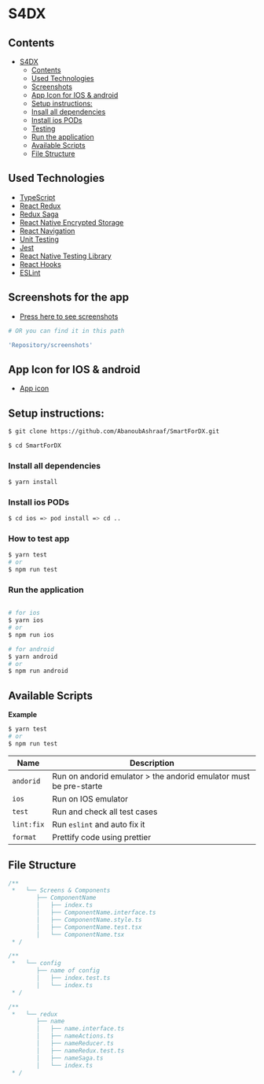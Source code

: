 # S4DX

## Contents

- [S4DX](#s4dx)
  - [Contents](#contents)
  - [Used Technologies](#used-technologies)
  - [Screenshots](#screenshots-for-the-app)
  - [App Icon for IOS & android](#app-icon-for-ios--android)
  - [Setup instructions:](#setup-instructions)
  - [Insall all dependencies](#install-all-dependencies)
  - [Install ios PODs](#install-ios-pods)
  - [Testing](#how-to-test-app)
  - [Run the application](#run-the-application)
  - [Available Scripts](#available-scripts)
  - [File Structure](#file-structure)




## Used Technologies

- [TypeScript](https://reactnative.dev/docs/typescript)
- [React Redux](https://react-redux.js.org/)
- [Redux Saga](https://redux-saga.js.org/)
- [React Native Encrypted Storage](https://www.npmjs.com/package/react-native-encrypted-storage)
- [React Navigation](https://reactnavigation.org/docs/getting-started)
- [Unit Testing](https://reactnative.dev/docs/testing-overview)
- [Jest](https://jestjs.io)
- [React Native Testing Library](https://callstack.github.io/react-native-testing-library/)
- [React Hooks](https://reactjs.org/docs/hooks-overview.html)
- [ESLint](https://eslint.org/)


## Screenshots for the app
- [Press here to see screenshots](https://github.com/AbanoubAshraaf/SmartForDX/tree/implement-order-module/screenshots)

```bash
# OR you can find it in this path

'Repository/screenshots'
```
## App Icon for IOS & android

- [App icon](https://www.google.com/search?q=s4dx+image&tbm=isch&ved=2ahUKEwjT5peOivT3AhWPaPEDHXQKBJoQ2-cCegQIABAA&oq=s4dx+image&gs_lcp=CgNpbWcQAzIECCMQJzoICAAQgAQQsQM6BQgAEIAEOgQIABATOggIABAeEAUQE1CwBljgFWDRGmgAcAB4AIAB0wGIAeIOkgEFMC45LjKYAQCgAQGqAQtnd3Mtd2l6LWltZ8ABAQ&sclient=img&ei=za6KYpPMGY_Rxc8P9JSQ0Ak&bih=754&biw=1536&rlz=1C1SQJL_enEG845EG845#imgrc=QA3_aXaMR1SPvM)

## Setup instructions:


```bash
$ git clone https://github.com/AbanoubAshraaf/SmartForDX.git
```

```bash
$ cd SmartForDX
```

### Install all dependencies

```bash
$ yarn install

```

### Install ios PODs

```bash
$ cd ios => pod install => cd ..
```

### How  to test app

```bash
$ yarn test
# or
$ npm run test

```


### Run the application

```bash

# for ios
$ yarn ios
# or
$ npm run ios

# for android
$ yarn android
# or
$ npm run android

```

## Available Scripts

**Example**

```bash
$ yarn test
# or
$ npm run test
```

| Name       | Description                                                       |
| ---------- | ----------------------------------------------------------------- |
| `andorid`  | Run on andorid emulator > the andorid emulator must be pre-starte |
| `ios`      | Run on IOS emulator                                               |
| `test`     | Run and check all test cases                                      |
| `lint:fix` | Run `eslint` and auto fix it                                      |
| `format`   | Prettify code using prettier                                      |

## File Structure

```ts
/**
 *   └── Screens & Components
        ├── ComponentName
        │   ├── index.ts
        │   ├── ComponentName.interface.ts
        │   ├── ComponentName.style.ts
        │   ├── ComponentName.test.tsx
        │   └── ComponentName.tsx
 * /
```

```ts
/**
 *   └── config
        ├── name of config
        │   ├── index.test.ts
        │   └── index.ts
 * /
```

```ts
/**
 *   └── redux
        ├── name
        │   ├── name.interface.ts
        │   ├── nameActions.ts
        │   ├── nameReducer.ts
        │   ├── nameRedux.test.ts
        │   ├── nameSaga.ts
        │   └── index.ts
 * /
```